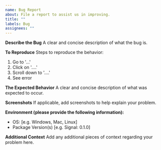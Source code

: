 ```yaml
---
name: Bug Report
about: File a report to assist us in improving.
title: ""
labels: Bug
assignees: ""
---
```


**Describe the Bug**
A clear and concise description of what the bug is.

**To Reproduce**
Steps to reproduce the behavior:

1. Go to '...'
2. Click on '....'
3. Scroll down to '....'
4. See error

**The Expected Behavior**
A clear and concise description of what was expected to occur.

**Screenshots**
If applicable, add screenshots to help explain your problem.

**Environment (please provide the following information):**

-   OS: [e.g. Windows, Mac, Linux]
-   Package Version(s) [e.g. Signal: 0.1.0]

**Additional Context**
Add any additional pieces of context regarding your problem here.
